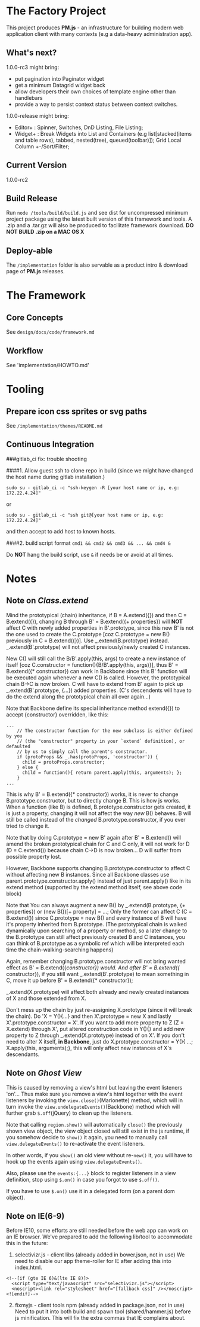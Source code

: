 The Factory Project
===================
This project produces **PM.js** - an infrastructure for building modern web application client with many contexts (e.g a data-heavy administration app).


What's next?
------------
1.0.0-rc3 might bring:
* put pagination into Paginator widget
* get a minimum Datagrid widget back
* allow developers their own choices of template engine other than handlebars
* provide a way to persist context status between context switches.

1.0.0-release might bring:
* Editor+ : Spinner, Switches, DnD Listing, File Listing;
* Widget+ : Break Widgets into List and Containers (e.g list[stacked(items and table rows), tabbed, nested(tree), queued(toolbar)]); Grid Local Column +-/Sort/Filter;


Current Version
---------------
1.0.0-rc2


Build Release
-------------
Run `node /tools/build/build.js` and see dist for uncompressed minimum project package using the latest built version of this framework and tools.
A .zip and a .tar.gz will also be produced to facilitate framework download. **DO NOT BUILD .zip on a MAC OS X**


Deploy-able
-----------
The `/implementation` folder is also servable as a product intro & download page of **PM.js** releases.


The Framework
=============

Core Concepts
-------------
See `design/docs/code/framework.md`


Workflow
----------------------
See 'implementation/HOWTO.md'


Tooling
=======

Prepare icon css sprites or svg paths
-------------------------------------
See `/implementation/themes/README.md`


Continuous Integration
----------------------
###gitlab_ci fix: trouble shooting

####1. Allow guest ssh to clone repo in build
(since we might have changed the host name during gitlab installation.)

`sudo su - gitlab_ci -c "ssh-keygen -R [your host name or ip, e.g: 172.22.4.24]"`

or

`sudo su - gitlab_ci -c "ssh git@[your host name or ip, e.g: 172.22.4.24]"`

and then accept to add host to known hosts.


####2. build script format
`cmd1 && cmd2 && cmd3 && ... && cmd4 &`

Do **NOT** hang the build script, use `&` if needs be or avoid at all times.



Notes
=====

Note on *Class.extend*
----------------------
Mind the prototypical (chain) inheritance, if B = A.extend({}) and then C = B.extend({}), changing B through B' = B.extend({+ properties}) will **NOT** affect C with newly added properties in B'.prototype, since this new B' is not the one used to create the C.prototype [coz C.prototype = new B() previously in C = B.extend({})]. Use _.extend(B.prototype) instead. _.extend(B'.prototype) will not affect previously/newly created C instances.

New C() will still call the B/B'.apply(this, args) to create a new instance of itself [coz C.constructor = function(){B/B'.apply(this, args)}], thus B' = B.extend({* constructor}) can work in Backbone since this B' function will be executed again whenever a new C() is called. However, the prototypical chain B->C is now broken. C will have to extend from B' again to pick up _.extend(B'.prototype, {...}) added properties. (C's descendents will have to do the extend along the prototypical chain all over again...)

Note that Backbone define its special inheritance method extend({}) to accept {constructor} overridden, like this:
```
...
    // The constructor function for the new subclass is either defined by you
    // (the "constructor" property in your `extend` definition), or defaulted
    // by us to simply call the parent's constructor.
    if (protoProps && _.has(protoProps, 'constructor')) {
      child = protoProps.constructor;
    } else {
      child = function(){ return parent.apply(this, arguments); };
    }
...
```
This is why B' = B.extend({* constructor}) works, it is never to change B.prototype.constructor, but to directly change B. This is how js works. When a function (like B) is defined, B.prototype.constructor gets created, it is just a property, changing it will not affect the way *new* B() behaves. B will still be called instead of the *changed* B.prototype.constructor, if you ever tried to change it.

Note that by doing C.prototype = new B' again after B' = B.extend() will amend the broken prototypical chain for C and C only, it will not work for D (D = C.extend()) because chain C->D is now broken... D will suffer from possible property lost.

However, Backbone supports changing B.prototype.constructor to affect C without affecting new B instances. Since all Backbone classes use parent.prototype.constructor.apply() instead of just parent.apply() like in its extend method (supported by the extend method itself, see above code block)

Note that You can always augment a new B() by _.extend(B.prototype, {+ properties}) or (new B())[+ property] = ...; Only the former can affect C (C = B.extend()) since C.prototype = new B() and every instance of B will have it's property inherited from B.prototype. (The prototypical chain is walked dynamically upon searching of a property or method, so a later change to the B.prototype can still affect previously created B and C instances, you can think of B.prototype as a symbolic ref which will be interpreted each time the chain-walking-searching happens)

Again, remember changing B.prototype.constructor will not bring wanted effect as B' = B.extend({*constructor}) would. And after B' = B.extend({* constructor}), if you still want _.extend(B'.prototype) to mean something in C, move it up before B' = B.extend({* constructor});

_.extend(X.prototype) will affect both already and newly created instances of X and those extended from X.

Don't mess up the chain by just re-assigning X.prototype (since it will break the chain). Do 'X = Y(){...} and then X'.prototype = new X and lastly X'.prototype.constructor = X'. If you want to add more property to Z (Z = X.extend) through X', put altered construction code in Y(){} and add new property to Z through _.extend(X.prototype) instead of on X'. If you don't need to alter X itself, **in Backbone**, just do X.prototype.constructor = Y(){ ...; X.apply(this, arguments);}, this will only affect new instances of X's descendants.


Note on *Ghost View*
--------------------
This is caused by removing a view's html but leaving the event listeners 'on'... Thus make sure you remove a view's html together with the event listeners by invoking the `view.close()`(Marionette) method, which will in turn invoke the `view.undelegateEvents()`(Backbone) method which will further grab `$.off`(jQuery) to clean up the listeners.

Note that calling `region.show()` will automatically `close()` the previously shown view object, the view object closed will still exist in the js runtime, if you somehow decide to `show()` it again, you need to manually call `view.delegateEvents()` to re-activate the event listeners.

In other words, if you `show()` an old view without re-`new()` it, you will have to hook up the events again using `view.delegateEvents()`.

Also, please use the `events:{...}` block to register listeners in a view definition, stop using `$.on()` in case you forgot to use `$.off()`.

If you have to use `$.on()` use it in a delegated form (on a parent dom object).


Note on IE(6-9)
---------------
Before IE10, some efforts are still needed before the web app can work on an IE browser. We've prepared to add the following lib/tool to accommodate this in the future:

1. selectivizr.js - client libs (already added in bower.json, not in use) We need to disable our app theme-roller for IE after adding this into index.html.
```
<!--[if (gte IE 6)&(lte IE 8)]>
  <script type="text/javascript" src="selectivizr.js"></script>
  <noscript><link rel="stylesheet" href="[fallback css]" /></noscript>
<![endif]-->
```

2. fixmyjs - client tools npm (already added in package.json, not in use) Need to put it into both build and spawn tool (shared/hammer.js) before js minification. This will fix the extra commas that IE complains about.
